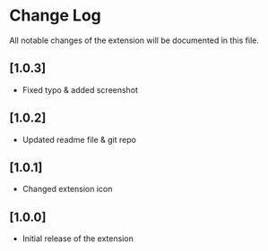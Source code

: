 # Change Log

All notable changes of the extension will be documented in this file.

## [1.0.3]
- Fixed typo & added screenshot

## [1.0.2]
- Updated readme file & git repo

## [1.0.1]
- Changed extension icon

## [1.0.0]
- Initial release of the extension